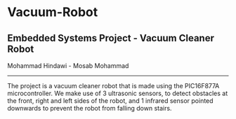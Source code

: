 # Vacuum-Robot
Embedded Systems Project - Vacuum Cleaner Robot
---
Mohammad Hindawi -
Mosab Mohammad

---
The project is a vacuum cleaner robot that is made using the PIC16F877A microcontroller. We make use of 3 ultrasonic sensors, to detect obstacles at the front, right and left sides of the robot, and 1 infrared sensor pointed downwards to prevent the robot from falling down stairs.
